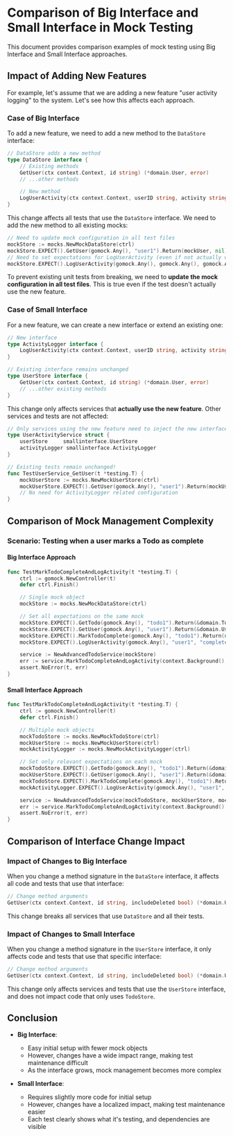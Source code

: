# Comparison of Big Interface and Small Interface in Mock Testing

This document provides comparison examples of mock testing using Big Interface and Small Interface approaches.

## Impact of Adding New Features

For example, let's assume that we are adding a new feature "user activity logging" to the system. Let's see how this affects each approach.

### Case of Big Interface

To add a new feature, we need to add a new method to the `DataStore` interface:

```go
// DataStore adds a new method
type DataStore interface {
    // Existing methods
    GetUser(ctx context.Context, id string) (*domain.User, error)
    // ...other methods

    // New method
    LogUserActivity(ctx context.Context, userID string, activity string) error
}
```

This change affects all tests that use the `DataStore` interface. We need to add the new method to all existing mocks:

```go
// Need to update mock configuration in all test files
mockStore := mocks.NewMockDataStore(ctrl)
mockStore.EXPECT().GetUser(gomock.Any(), "user1").Return(mockUser, nil)
// Need to set expectations for LogUserActivity (even if not actually used)
mockStore.EXPECT().LogUserActivity(gomock.Any(), gomock.Any(), gomock.Any()).Return(nil).AnyTimes()
```

To prevent existing unit tests from breaking, we need to **update the mock configuration in all test files**. This is true even if the test doesn't actually use the new feature.

### Case of Small Interface

For a new feature, we can create a new interface or extend an existing one:

```go
// New interface
type ActivityLogger interface {
    LogUserActivity(ctx context.Context, userID string, activity string) error
}

// Existing interface remains unchanged
type UserStore interface {
    GetUser(ctx context.Context, id string) (*domain.User, error)
    // ...other existing methods
}
```

This change only affects services that **actually use the new feature**. Other services and tests are not affected:

```go
// Only services using the new feature need to inject the new interface
type UserActivityService struct {
    userStore     smallinterface.UserStore
    activityLogger smallinterface.ActivityLogger
}

// Existing tests remain unchanged!
func TestUserService_GetUser(t *testing.T) {
    mockUserStore := mocks.NewMockUserStore(ctrl)
    mockUserStore.EXPECT().GetUser(gomock.Any(), "user1").Return(mockUser, nil)
    // No need for ActivityLogger related configuration
}
```

## Comparison of Mock Management Complexity

### Scenario: Testing when a user marks a Todo as complete

#### Big Interface Approach

```go
func TestMarkTodoCompleteAndLogActivity(t *testing.T) {
    ctrl := gomock.NewController(t)
    defer ctrl.Finish()

    // Single mock object
    mockStore := mocks.NewMockDataStore(ctrl)

    // Set all expectations on the same mock
    mockStore.EXPECT().GetTodo(gomock.Any(), "todo1").Return(&domain.Todo{ID: "todo1", UserID: "user1"}, nil)
    mockStore.EXPECT().GetUser(gomock.Any(), "user1").Return(&domain.User{ID: "user1"}, nil)
    mockStore.EXPECT().MarkTodoComplete(gomock.Any(), "todo1").Return(nil)
    mockStore.EXPECT().LogUserActivity(gomock.Any(), "user1", "completed todo: todo1").Return(nil)

    service := NewAdvancedTodoService(mockStore)
    err := service.MarkTodoCompleteAndLogActivity(context.Background(), "todo1")
    assert.NoError(t, err)
}
```

#### Small Interface Approach

```go
func TestMarkTodoCompleteAndLogActivity(t *testing.T) {
    ctrl := gomock.NewController(t)
    defer ctrl.Finish()

    // Multiple mock objects
    mockTodoStore := mocks.NewMockTodoStore(ctrl)
    mockUserStore := mocks.NewMockUserStore(ctrl)
    mockActivityLogger := mocks.NewMockActivityLogger(ctrl)

    // Set only relevant expectations on each mock
    mockTodoStore.EXPECT().GetTodo(gomock.Any(), "todo1").Return(&domain.Todo{ID: "todo1", UserID: "user1"}, nil)
    mockUserStore.EXPECT().GetUser(gomock.Any(), "user1").Return(&domain.User{ID: "user1"}, nil)
    mockTodoStore.EXPECT().MarkTodoComplete(gomock.Any(), "todo1").Return(nil)
    mockActivityLogger.EXPECT().LogUserActivity(gomock.Any(), "user1", "completed todo: todo1").Return(nil)

    service := NewAdvancedTodoService(mockTodoStore, mockUserStore, mockActivityLogger)
    err := service.MarkTodoCompleteAndLogActivity(context.Background(), "todo1")
    assert.NoError(t, err)
}
```

## Comparison of Interface Change Impact

### Impact of Changes to Big Interface

When you change a method signature in the `DataStore` interface, it affects all code and tests that use that interface:

```go
// Change method arguments
GetUser(ctx context.Context, id string, includeDeleted bool) (*domain.User, error)
```

This change breaks all services that use `DataStore` and all their tests.

### Impact of Changes to Small Interface

When you change a method signature in the `UserStore` interface, it only affects code and tests that use that specific interface:

```go
// Change method arguments
GetUser(ctx context.Context, id string, includeDeleted bool) (*domain.User, error)
```

This change only affects services and tests that use the `UserStore` interface, and does not impact code that only uses `TodoStore`.

## Conclusion

- **Big Interface**:

  - Easy initial setup with fewer mock objects
  - However, changes have a wide impact range, making test maintenance difficult
  - As the interface grows, mock management becomes more complex

- **Small Interface**:
  - Requires slightly more code for initial setup
  - However, changes have a localized impact, making test maintenance easier
  - Each test clearly shows what it's testing, and dependencies are visible
